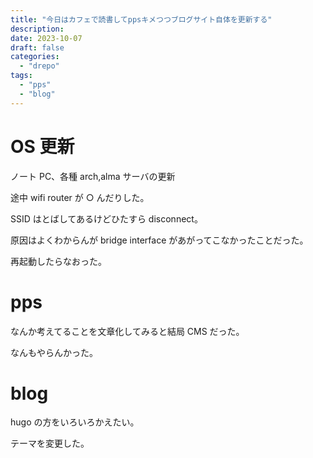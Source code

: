 ```yaml
---
title: "今日はカフェで読書してppsキメつつブログサイト自体を更新する"
description:
date: 2023-10-07
draft: false
categories:
  - "drepo"
tags:
  - "pps"
  - "blog"
---
```


# OS 更新

ノート PC、各種 arch,alma サーバの更新

途中 wifi router が ○ んだりした。

SSID はとばしてあるけどひたすら disconnect。

原因はよくわからんが bridge interface があがってこなかったことだった。

再起動したらなおった。

# pps

なんか考えてることを文章化してみると結局 CMS だった。

なんもやらんかった。

# blog

hugo の方をいろいろかえたい。

テーマを変更した。
